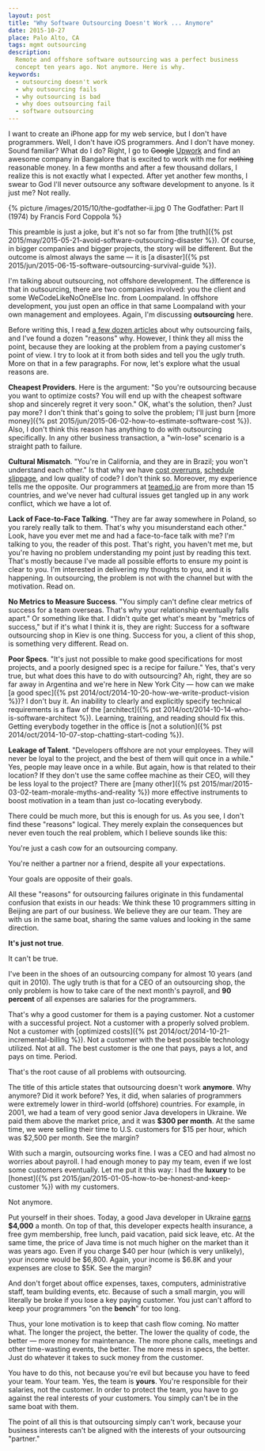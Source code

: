```yaml
---
layout: post
title: "Why Software Outsourcing Doesn't Work ... Anymore"
date: 2015-10-27
place: Palo Alto, CA
tags: mgmt outsourcing
description:
  Remote and offshore software outsourcing was a perfect business
  concept ten years ago. Not anymore. Here is why.
keywords:
  - outsourcing doesn't work
  - why outsourcing fails
  - why outsourcing is bad
  - why does outsourcing fail
  - software outsourcing
---
```


I want to create an iPhone app for my web service, but I don't have
programmers. Well, I don't have iOS programmers. And I don't have money.
Sound familiar? What do I do? Right, I go to <del>Google</del>
[Upwork](http://www.upwork.com) and find an awesome company in Bangalore
that is excited to work with me for <del>nothing</del> reasonable money. In
a few months and after a few thousand dollars, I realize this is not exactly
what I expected. After yet another few months, I swear to God I'll never outsource
any software development to anyone. Is it just me? Not really.

<!--more-->

{% picture /images/2015/10/the-godfather-ii.jpg 0 The Godfather: Part II (1974) by Francis Ford Coppola %}

This preamble is just a joke, but it's not so far from
[the truth]({% pst 2015/may/2015-05-21-avoid-software-outsourcing-disaster %}). Of course,
in bigger companies and bigger projects, the story will be different. But the
outcome is almost always the same &mdash; it is
[a disaster]({% pst 2015/jun/2015-06-15-software-outsourcing-survival-guide %}).

I'm talking about outsourcing, not offshore development. The difference is
that in outsourcing, there are two companies involved: you the client
and some WeCodeLikeNoOneElse Inc. from Loompaland.  In offshore
development, you just open an office in that same Loompaland with your own
management and employees. Again, I'm discussing **outsourcing** here.

Before writing this, I read
[a few dozen articles](https://www.google.com/search?q=why+outsourcing+fails)
about why outsourcing fails, and I've found a dozen "reasons" why. However, I think
they all miss the point, because they are looking at the problem from
a paying customer's point of view. I try to look at it from both sides
and tell you the ugly truth. More on that in a few paragraphs. For now, let's
explore what the usual reasons are.

**Cheapest Providers**.
Here is the argument: "So you're outsourcing because you want to optimize costs?
You will end up with the cheapest software shop and sincerely regret
it very soon." OK, what's the solution, then? Just pay more?
I don't think that's going to solve the problem; I'll
just burn
[more money]({% pst 2015/jun/2015-06-02-how-to-estimate-software-cost %}).
Also, I don't think this reason has anything to
do with outsourcing specifically. In any other business transaction, a
"win-lose" scenario is a straight path to failure.

**Cultural Mismatch**.
"You're in California, and they are in Brazil; you
won't understand each other." Is that why we have
[cost overruns](https://en.wikipedia.org/wiki/Cost_overrun),
[schedule slippage](https://en.wikipedia.org/wiki/Project_slippage),
and low quality of code? I don't think so. Moreover, my experience
tells me the opposite. Our programmers at [teamed.io](http://www.teamed.io)
are from more than 15 countries, and we've never had cultural issues get
tangled up in any work conflict, which we have a lot of.

**Lack of Face-to-Face Talking**.
"They are far away somewhere in Poland, so you rarely really talk to them.
That's why you misunderstand each other." Look, have you ever met me and
had a face-to-face talk with me? I'm talking to you, the reader of this
post. That's right, you haven't met me, but you're having no problem
understanding my point just by reading this text. That's mostly because
I've made all possible efforts to ensure my point is clear to you. I'm
interested in delivering my thoughts to you, and it is happening. In outsourcing,
the problem is not with the channel but with the motivation. Read on.

**No Metrics to Measure Success**.
"You simply can't define clear metrics of success for a team overseas.
That's why your relationship eventually falls apart." Or something like that.
I didn't quite get what's meant by "metrics of success," but if it's
what I think it is, they are right: Success for a software outsourcing
shop in Kiev is one thing. Success for you, a client of this shop, is something
very different. Read on.

**Poor Specs**.
"It's just not possible to make good specifications for most projects, and a
poorly designed spec is a recipe for failure." Yes, that's very true,
but what does this have to do with outsourcing? Ah, right, they are so far
away in Argentina and we're here in New York City &mdash; how can we make
[a good spec]({% pst 2014/oct/2014-10-20-how-we-write-product-vision %})?
I don't buy it. An inability to clearly and explicitly
specify technical requirements is a flaw of the
[architect]({% pst 2014/oct/2014-10-14-who-is-software-architect %}). Learning, training,
and reading should fix this. Getting everybody together in the office
is [not a solution]({% pst 2014/oct/2014-10-07-stop-chatting-start-coding %}).

**Leakage of Talent**.
"Developers offshore are not your employees. They will never
be loyal to the project, and the best of them will quit once in a while."
Yes, people may leave once in a while. But again, how is that related to their
location? If they don't use the same coffee machine as their CEO, will they
be less loyal to the project? There are
[many other]({% pst 2015/mar/2015-03-02-team-morale-myths-and-reality %}) more effective instruments
to boost motivation in a team than just co-locating everybody.

There could be much more, but this is enough for us. As you see,
I don't find these "reasons" logical. They merely explain the
consequences but never even touch the real problem, which I believe
sounds like this:

You're just a cash cow for an outsourcing company.

You're neither a partner nor a friend, despite all your expectations.

Your goals are opposite of their goals.

All these "reasons" for outsourcing failures originate in this
fundamental confusion that exists in our heads: We think these
10 programmers sitting in Beijing are part of our business. We believe
they are our team. They are with us in the same boat, sharing
the same values and looking in the same direction.

**It's just not true**.

It can't be true.

I've been in the shoes of an outsourcing company for almost 10 years
(and quit in 2010). The ugly truth is that for a CEO of an outsourcing
shop, the only problem is how to take care of the
next month's payroll, and **90 percent** of all expenses are salaries
for the programmers.

That's why a good customer for them is a paying customer. Not a customer with
a successful project. Not a customer with a properly solved problem. Not
a customer with
[optimized costs]({% pst 2014/oct/2014-10-21-incremental-billing %}).
Not a customer with the best possible
technology utilized. Not at all. The best customer is the one that pays,
pays a lot, and pays on time. Period.

That's the root cause of all problems with outsourcing.

The title of this article states that outsourcing doesn't work **anymore**. Why
anymore? Did it work before? Yes, it did, when salaries of programmers
were extremely lower in third-world (offshore) countries. For example, in 2001, we had
a team of very good senior Java developers in Ukraine. We paid them above
the market price, and it was **$300 per month**. At the same time, we were
selling their time to U.S. customers for $15 per hour, which was $2,500 per month.
See the margin?

With such a margin, outsourcing works fine. I was a CEO and had almost no
worries about payroll. I had enough money to pay my team, even if we
lost some customers eventually. Let me put it this way:
I had the **luxury** to be
[honest]({% pst 2015/jan/2015-01-05-how-to-be-honest-and-keep-customer %})
with my customers.

Not anymore.

Put yourself in their shoes. Today, a good Java developer in Ukraine
[earns](http://www.payscale.com/research/UA/Job=Senior_Java_Developer/Salary)
**$4,000** a month. On top of that, this developer expects health
insurance, a free gym membership, free lunch, paid vacation, paid sick leave, etc. At the same
time, the price of Java time is not much higher on the market than it was years ago. Even
if you charge $40 per hour (which is very unlikely), your income would be $6,800.
Again, your income is $6.8K and your expenses are close to $5K. See the margin?

And don't forget about office expenses, taxes, computers,
administrative staff, team building events, etc. Because of such a small
margin, you will literally be broke if you lose a key paying customer. You just
can't afford to keep your programmers "on the **bench**" for too long.

Thus, your lone motivation is to keep that
cash flow coming. No matter what. The longer the project, the better.
The lower the quality of code, the better &mdash; more money for maintenance.
The more phone calls, meetings and other time-wasting events, the better.
The more mess in specs, the better. Just do whatever it takes to suck
money from the customer.

You have to do this, not because you're evil but because you
have to feed your team. Your team. Yes, the team is **yours**. You're responsible
for their salaries, not the customer. In order to protect the team, you
have to go against the real interests of your customers.
You simply can't be in the same boat with them.

The point of all this is that outsourcing simply can't work, because your business interests
can't be aligned with the interests of your outsourcing "partner."
